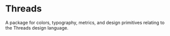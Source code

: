 # Threads

A package for colors, typography, metrics, and design primitives relating to the Threads design language.
